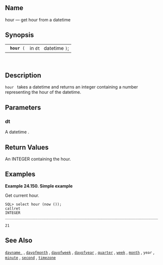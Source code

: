 <div>

<div>

</div>

<div>

## Name

hour — get hour from a datetime

</div>

<div>

## Synopsis

<div>

|                   |                        |
|-------------------|------------------------|
| ` `**`hour`**` (` | in `dt ` datetime `)`; |

<div>

 

</div>

</div>

</div>

<div>

## Description

`hour ` takes a <span class="type">datetime </span> and returns an
<span class="type">integer </span> containing a number representing the
hour of the datetime.

</div>

<div>

## Parameters

<div>

### dt

A <span class="type">datetime </span> .

</div>

</div>

<div>

## Return Values

An <span class="type">INTEGER </span> containing the hour.

</div>

<div>

## Examples

<div>

**Example 24.150. Simple example**

<div>

Get current hour.

``` screen
SQL> select hour (now ());
callret
INTEGER
_______________________________________________________________________________

21
```

</div>

</div>

  

</div>

<div>

## See Also

<a href="fn_dayname.html" class="link" title="dayname"><code
class="function">dayname </code></a> ,
<a href="fn_dayofmonth.html" class="link" title="dayofmonth"><code
class="function">dayofmonth</code></a> ,
<a href="fn_dayofweek.html" class="link" title="dayofweek"><code
class="function">dayofweek</code></a> ,
<a href="fn_dayofyear.html" class="link" title="dayofyear"><code
class="function">dayofyear</code></a> ,
<a href="fn_quarter.html" class="link" title="quarter"><code
class="function">quarter</code></a> ,
<a href="fn_week.html" class="link" title="week"><code
class="function">week</code></a> ,
<a href="fn_month.html" class="link" title="month"><code
class="function">month</code></a> , `year` ,
<a href="fn_minute.html" class="link" title="minute"><code
class="function">minute</code></a> ,
<a href="fn_second.html" class="link" title="second"><code
class="function">second</code></a> ,
<a href="fn_timezone.html" class="link" title="timezone"><code
class="function">timezone</code></a>

</div>

</div>
